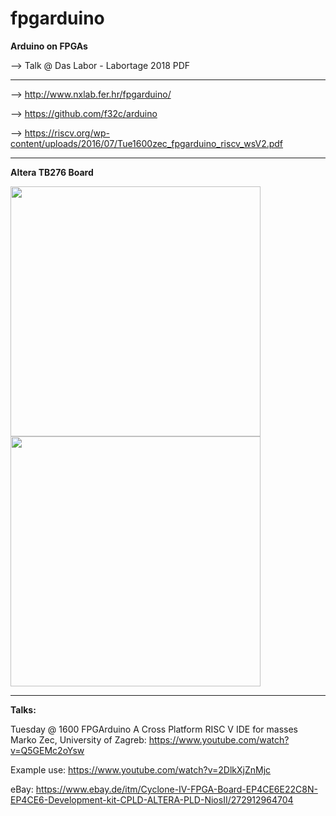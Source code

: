# fpgarduino
**Arduino on FPGAs**

--> Talk @ Das Labor - Labortage 2018 PDF

---

--> http://www.nxlab.fer.hr/fpgarduino/

--> https://github.com/f32c/arduino

--> https://riscv.org/wp-content/uploads/2016/07/Tue1600zec_fpgarduino_riscv_wsV2.pdf

---

<!-- ![Arduino IDE](http://www.nxlab.fer.hr/fpgarduino/img/fpga_arduino.png) -->

**Altera TB276 Board** 

<img src="https://saturn.ffzg.hr/rot13/index.cgi/tb276-front.jpg?action=attachments_download;page_name=tb276;id=20160702202319-0-32328" width="400"><img src="https://saturn.ffzg.hr/rot13/index.cgi/tb276-back.jpg?action=attachments_download;page_name=tb276;id=20160702202332-0-15979" width="400">

<!-- Bilder: https://saturn.ffzg.hr/rot13/index.cgi?action=display_html;page_name=tb276 -->

---

**Talks:**

Tuesday @ 1600 FPGArduino A Cross Platform RISC V IDE for masses Marko Zec, University of Zagreb:
https://www.youtube.com/watch?v=Q5GEMc2oYsw

Example use: 
https://www.youtube.com/watch?v=2DlkXjZnMjc

<!-- **Altera TB276 Board** -->
<!-- ![TB276 Board](http://www.nxlab.fer.hr/fpgarduino/img/altera_tb276.jpg) -->

eBay: https://www.ebay.de/itm/Cyclone-IV-FPGA-Board-EP4CE6E22C8N-EP4CE6-Development-kit-CPLD-ALTERA-PLD-NiosII/272912964704
